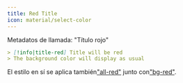 ```yaml
---
title: Red Title
icon: material/select-color
---
```


Metadatos de llamada: "Título rojo"

```md
> [!info|title-red] Title will be red
> The background color will display as usual
```

El estilo en sí se aplica también["all-red"](../combined-styling/page-3.md)
junto con["bg-red"](../bg-styling/page-3.md).

